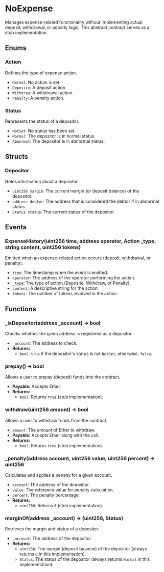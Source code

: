 # NoExpense

Manages expense-related functionality without implementing actual deposit, withdrawal, or penalty logic. This abstract contract serves as a stub implementation.

## Enums

### Action
Defines the type of expense action.
- `NotSet`: No action is set.
- `Deposite`: A deposit action.
- `Withdraw`: A withdrawal action.
- `Penalty`: A penalty action.

### Status
Represents the status of a depositor.
- `NotSet`: No status has been set.
- `Normal`: The depositor is in normal status.
- `Abnormal`: The depositor is in abnormal status.

## Structs

### Depositor
Holds information about a depositor.
- `uint256 margin`: The current margin (or deposit balance) of the depositor.
- `address debtor`: The address that is considered the debtor if in abnormal status.
- `Status status`: The current status of the depositor.

## Events

### ExpenseHistory(uint256 time, address operator, Action _type, string content, uint256 tokens)
Emitted when an expense-related action occurs (deposit, withdrawal, or penalty).
- `time`: The timestamp when the event is emitted.
- `operator`: The address of the operator performing the action.
- `_type`: The type of action (Deposite, Withdraw, or Penalty).
- `content`: A descriptive string for the action.
- `tokens`: The number of tokens involved in the action.

## Functions

### _isDepositor(address _account) -> bool
Checks whether the given address is registered as a depositor.
- `_account`: The address to check.
- **Returns:**  
  - `bool`: `true` if the depositor's status is not `NotSet`; otherwise, `false`.

### prepay() -> bool
Allows a user to prepay (deposit) funds into the contract.
- **Payable:** Accepts Ether.
- **Returns:**  
  - `bool`: Returns `true` (stub implementation).

### withdraw(uint256 amount) -> bool
Allows a user to withdraw funds from the contract.
- `amount`: The amount of Ether to withdraw.
- **Payable:** Accepts Ether along with the call.
- **Returns:**  
  - `bool`: Returns `true` (stub implementation).

### _penalty(address account, uint256 value, uint256 percent) -> uint256
Calculates and applies a penalty for a given account.
- `account`: The address of the depositor.
- `value`: The reference value for penalty calculation.
- `percent`: The penalty percentage.
- **Returns:**  
  - `uint256`: Returns `0` (stub implementation).

### marginOf(address _account) -> (uint256, Status)
Retrieves the margin and status of a depositor.
- `_account`: The address of the depositor.
- **Returns:**  
  - `uint256`: The margin (deposit balance) of the depositor (always returns `0` in this implementation).
  - `Status`: The status of the depositor (always returns `Normal` in this implementation).
